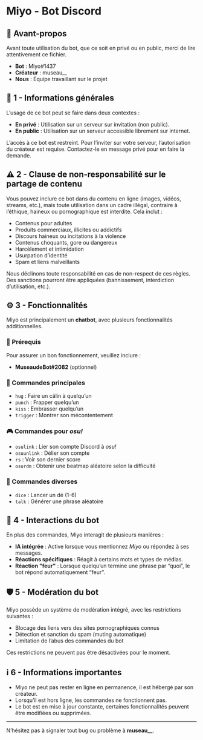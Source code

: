 # Miyo - Bot Discord

## 📌 Avant-propos  
Avant toute utilisation du bot, que ce soit en privé ou en public, merci de lire attentivement ce fichier.

- **Bot** : Miyo#1437  
- **Créateur** : museau__  
- **Nous** : Équipe travaillant sur le projet  

## 🔹 1 - Informations générales  
L’usage de ce bot peut se faire dans deux contextes :  
- **En privé** : Utilisation sur un serveur sur invitation (non public).  
- **En public** : Utilisation sur un serveur accessible librement sur internet.  

L’accès à ce bot est restreint. Pour l’inviter sur votre serveur, l’autorisation du créateur est requise. Contactez-le en message privé pour en faire la demande.  

## ⚠ 2 - Clause de non-responsabilité sur le partage de contenu  
Vous pouvez inclure ce bot dans du contenu en ligne (images, vidéos, streams, etc.), mais toute utilisation dans un cadre illégal, contraire à l’éthique, haineux ou pornographique est interdite. Cela inclut :  

- Contenus pour adultes  
- Produits commerciaux, illicites ou addictifs  
- Discours haineux ou incitations à la violence  
- Contenus choquants, gore ou dangereux  
- Harcèlement et intimidation  
- Usurpation d’identité  
- Spam et liens malveillants  

Nous déclinons toute responsabilité en cas de non-respect de ces règles. Des sanctions pourront être appliquées (bannissement, interdiction d’utilisation, etc.).  

## ⚙ 3 - Fonctionnalités  
Miyo est principalement un **chatbot**, avec plusieurs fonctionnalités additionnelles.  

### 📌 Prérequis  
Pour assurer un bon fonctionnement, veuillez inclure :  
- **MuseaudeBot#2082** (optionnel)  

### 📝 Commandes principales  
- `hug` : Faire un câlin à quelqu’un  
- `punch` : Frapper quelqu’un  
- `kiss` : Embrasser quelqu’un  
- `trigger` : Montrer son mécontentement  

### 🎮 Commandes pour *osu!*  
- `osulink` : Lier son compte Discord à *osu!*  
- `osuunlink` : Délier son compte  
- `rs` : Voir son dernier score  
- `osurdm` : Obtenir une beatmap aléatoire selon la difficulté  

### 🎲 Commandes diverses  
- `dice` : Lancer un dé (1-6)  
- `talk` : Générer une phrase aléatoire  

## 🤖 4 - Interactions du bot  
En plus des commandes, Miyo interagit de plusieurs manières :  

- **IA intégrée** : Active lorsque vous mentionnez *Miyo* ou répondez à ses messages.  
- **Réactions spécifiques** : Réagit à certains mots et types de médias.  
- **Réaction "feur"** : Lorsque quelqu’un termine une phrase par “quoi”, le bot répond automatiquement “feur”.  

## 🛡 5 - Modération du bot  
Miyo possède un système de modération intégré, avec les restrictions suivantes :  

- Blocage des liens vers des sites pornographiques connus  
- Détection et sanction du spam (muting automatique)  
- Limitation de l’abus des commandes du bot  

Ces restrictions ne peuvent pas être désactivées pour le moment.  

## ℹ 6 - Informations importantes  
- Miyo ne peut pas rester en ligne en permanence, il est hébergé par son créateur.  
- Lorsqu’il est hors ligne, les commandes ne fonctionnent pas.  
- Le bot est en mise à jour constante, certaines fonctionnalités peuvent être modifiées ou supprimées.  

---

N’hésitez pas à signaler tout bug ou problème à **museau__**.
